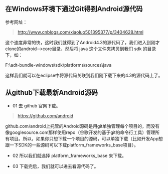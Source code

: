 
## 在Windows环境下通过Git得到Android源代码

参考网址：
> http://www.cnblogs.com/xiaoluo501395377/p/3404628.html

这个速度非常的快，这时我们就得到了Android4.3的源代码了，我们进入到刚才clone的android-->core目录，然后将 java 这个文件夹拷贝到我们 sdk 的目录下，如：

F:\adt-bundle-windows\sdk\platforms\sources\java

这样我们就可以在eclipse中将源代码关联到我们刚下载下来的4.3的源代码上了。


## 从github下载最新Android源码

- 01 去 github 官网下载。
> https://github.com/android

github.com/android上托管的Android源码是用git单独管理每个项目的，而没有像googlesource.com那样使用repo（谷歌开发的基于git的命令行工具）管理所有项目。所以，如果你只想下载一个项目的源码，可以单独下载（比如开发App想跟一下SDK的一些源码可以下载platform_frameworks_base项目）。

- 02 所以我们就选择 platform_frameworks_base 来下载。

- 03 下载完后，我们就可以进去看源代码了。
